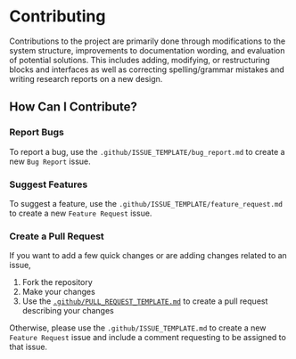 Contributing
==============
Contributions to the project are primarily done through modifications to the system structure, improvements to documentation wording, and evaluation of potential solutions. This includes adding, modifying, or restructuring blocks and interfaces as well as correcting spelling/grammar mistakes and writing research reports on a new design.

How Can I Contribute?
----------------------
### Report Bugs
To report a bug, use the `.github/ISSUE_TEMPLATE/bug_report.md` to create a new `Bug Report` issue.

### Suggest Features
To suggest a feature, use the `.github/ISSUE_TEMPLATE/feature_request.md` to create a new `Feature Request` issue.

### Create a Pull Request
If you want to add a few quick changes or are adding changes related to an issue,

1. Fork the repository
2. Make your changes
3. Use the [`.github/PULL_REQUEST_TEMPLATE.md`][PR-template] to create a pull request describing your changes

Otherwise, please use the `.github/ISSUE_TEMPLATE.md` to create a new `Feature Request` issue and include a comment requesting to be assigned to that issue.

[PR-template]: PULL_REQUEST_TEMPLATE/pull_request_template.md